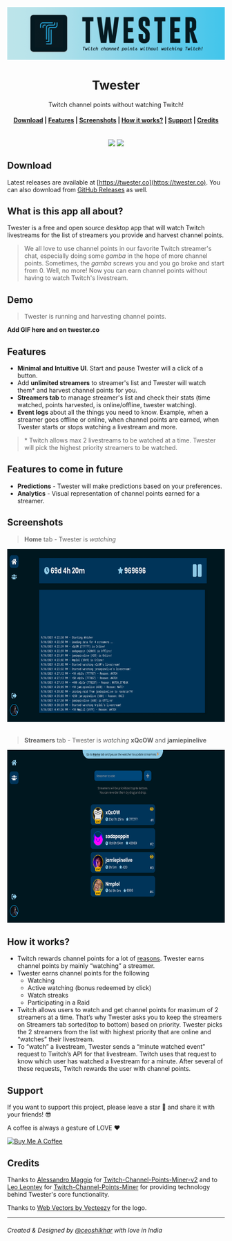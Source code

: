 <div align="center">
  <img src="./images/twester_readme_banner.png" />
  <h1>Twester</h1>
  <p>Twitch channel points without watching Twitch!</p>
  <h4 align="center">
    <a href="#download">Download</a>
    <span> | </span>
    <a href="#features">Features</a>
    <span> | </span>
    <a href="#screenshots">Screenshots</a>
    <span> | </span>
    <a href="#how-it-works">How it works?</a>
    <span> | </span>
    <a href="#support">Support</a>
    <span> | </span>
    <a href="#credits">Credits</a>
  </h3>
  <br />
    <img src="https://img.shields.io/github/v/release/twesterapp/twester?color=00A8E8&label=%20&style=for-the-badge" />
    <img src="https://img.shields.io/github/downloads/twesterapp/twester/total?color=00A8E8&style=for-the-badge" />
</div>

## Download

Latest releases are available at [https://twester.co](https://twester.co). You can also download from [GitHub Releases](https://github.com/twesterapp/twester/releases) as well.

## What is this app all about?

Twester is a free and open source desktop app that will watch Twitch livestreams for the list of streamers you provide and harvest channel points.

> We all love to use channel points in our favorite Twitch streamer's chat, especially doing some _gamba_ in the hope of more channel points. Sometimes, the _gamba_ screws you and you go broke and start from 0. Well, no more! Now you can earn channel points without having to watch Twitch's livestream.

## Demo

> Twester is running and harvesting channel points.

**Add GIF here and on twester.co**

## Features

-   **Minimal and Intuitive UI**. Start and pause Twester will a click of a button.
-   Add **unlimited streamers** to streamer's list and Twester will watch them\* and harvest channel points for you.
-   **Streamers tab** to manage streamer's list and check their stats (time watched, points harvested, is online/offline, twester watching).
-   **Event logs** about all the things you need to know. Example, when a streamer goes offline or online, when channel points are earned, when Twester starts or stops watching a livestream and more.

> \* Twitch allows max 2 livestreams to be watched at a time. Twester will pick the highest priority streamers to be watched.

## Features to come in future

-   **Predictions** - Twester will make predictions based on your preferences.
-   **Analytics** - Visual representation of channel points earned for a streamer.

## Screenshots

> **Home** tab - Twester is _watching_

<img src="./images/twester_home_tab.png" height="400px"/>

<br />
<br />

> **Streamers** tab - Twester is _watching_ **xQcOW** and **jamiepinelive**

 <img src="./images/twester_streamers_tab.png" height="400px" />

## How it works?

-   Twitch rewards channel points for a lot of [reasons](https://help.twitch.tv/s/article/channel-points-guide?language=en_US#viewers). Twester earns channel points by mainly “watching” a streamer.
-   Twester earns channel points for the following
    -   Watching
    -   Active watching (bonus redeemed by click)
    -   Watch streaks
    -   Participating in a Raid
-   Twitch allows users to watch and get channel points for maximum of 2 streamers at a time. That’s why Twester asks you to keep the streamers on Streamers tab sorted(top to bottom) based on priority. Twester picks the 2 streamers from the list with highest priority that are online and “watches” their livestream.
-   To “watch” a livestream, Twester sends a “minute watched event” request to Twitch’s API for that livestream. Twitch uses that request to know which user has watched a livestream for a minute. After several of these requests, Twitch rewards the user with channel points.

## Support

If you want to support this project, please leave a star 🌟 and share it with your friends! 😎

A coffee is always a gesture of LOVE ❤️

<a href="https://www.buymeacoffee.com/ceoshikhar" target="_blank"><img src="https://cdn.buymeacoffee.com/buttons/lato-yellow.png" alt="Buy Me A Coffee" height="41" width="174"></a>

## Credits

Thanks to [Alessandro Maggio](https://github.com/Tkd-Alex) for [Twitch-Channel-Points-Miner-v2](https://github.com/Tkd-Alex/Twitch-Channel-Points-Miner-v2) and to [Leo Leontev](https://github.com/Tkd-Alex) for [Twitch-Channel-Points-Miner](https://github.com/gottagofaster236/Twitch-Channel-Points-Miner) for providing technology behind Twester's core functionality.

Thanks to <a href="https://www.vecteezy.com/free-vector/web">Web Vectors by Vecteezy</a> for the logo.

---

###### Created & Designed by [@ceoshikhar](https://ceoshikhar.com/) with love in India
